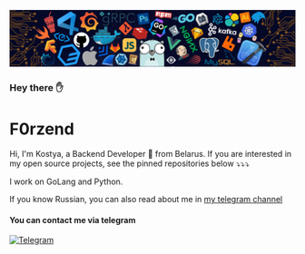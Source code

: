 ![](https://github.com/F0rzend/F0rzend/blob/main/header.png)

<h3> Hey there ✋</h3>
<h1>F0rzend</h1>

Hi, I'm Kostya, a Backend Developer 🚀 from Belarus.
If you are interested in my open source projects, see the pinned repositories below ⤵️⤵️⤵️

I work on GoLang and Python.

If you know Russian, you can also read about me in <a href="https://t.me/forzend">my telegram channel</a> 

<h4> You can contact me via telegram </h4>
  
[![Telegram](https://img.shields.io/badge/Telegram-blue.svg?style=flat-square&logo=telegram)](https://t.me/F0rzend)
